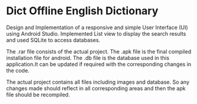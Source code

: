 # Dict Offline English Dictionary

Design and Implementation of a responsive and simple User Interface (UI) using Android Studio.
Implemented List view to display the search results and used SQLite to access databases.

The .rar file consists of the actual project.
The .apk file is the final compiled installation file for android.
The .db file is the database used in this application.It can be updated if required with the corresponding changes in the code.

The actual project contains all files including images and database. So any changes made should reflect in all corresponding areas and then the apk file should be recompiled.